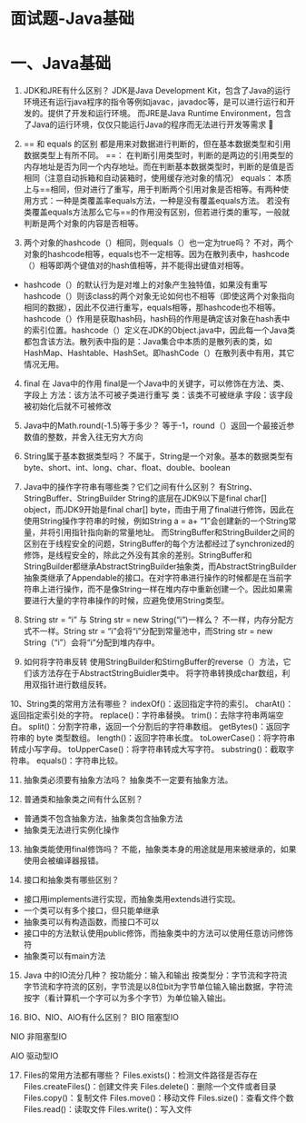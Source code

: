 # 面试题-Java基础


# 一、Java基础

1. JDK和JRE有什么区别？
   JDK是Java Development Kit，包含了Java的运行环境还有运行java程序的指令等例如javac，javadoc等，是可以进行运行和开发的。提供了开发和运行环境。
   而JRE是Java Runtime Environment，包含了Java的运行环境，仅仅只能运行Java的程序而无法进行开发等需求
   
2. == 和 equals 的区别
   都是用来对数据进行判断的，但在基本数据类型和引用数据类型上有所不同。
   ==：
   在判断引用类型时，判断的是两边的引用类型的内存地址是否为同一个内存地址。而在判断基本数据类型时，判断的是值是否相同（注意自动拆箱和自动装箱时，使用缓存池对象的情况）
   equals：
   本质上与==相同，但对进行了重写，用于判断两个引用对象是否相等。有两种使用方式：一种是类覆盖率equals方法，一种是没有覆盖equals方法。
   若没有类覆盖equals方法那么它与==的作用没有区别，但若进行类的重写，一般就判断是两个对象的内容是否相等。

3. 两个对象的hashcode（）相同，则equals（）也一定为true吗？
   不对，两个对象的hashcode相等，equals也不一定相等。因为在散列表中，hashcode（）相等即两个键值对的hash值相等，并不能得出键值对相等。

* hashcode（）的默认行为是对堆上的对象产生独特值，如果没有重写hashcode（）则该class的两个对象无论如何也不相等（即使这两个对象指向相同的数据），因此不仅进行重写，equals相等，那hashcode也不相等。
  hashcode（）作用是获取hash码，hash码的作用是确定该对象在hash表中的索引位置。hashcode（）定义在JDK的Object.java中，因此每一个Java类都包含该方法。散列表中指的是：Java集合中本质的是散列表的类，如HashMap、Hashtable、HashSet。即hashCode（）在散列表中有用，其它情况无用。

4. final 在 Java中的作用
   final是一个Java中的关键字，可以修饰在方法、类、字段上
   方法：该方法不可被子类进行重写
   类：该类不可被继承
   字段：该字段被初始化后就不可被修改

5. Java中的Math.round(-1.5)等于多少？
   等于-1，round（）返回一个最接近参数值的整数，并舍入往无穷大方向

6. String属于基本数据类型吗？
   不属于，String是一个对象。基本的数据类型有byte、short、int、long、char、float、double、boolean

7. Java中的操作字符串有哪些类？它们之间有什么区别？
   有String、StringBuffer、StringBuilder
   String的底层在JDK9以下是final char[] object，而JDK9开始是final char[] byte，而由于用了final进行修饰，因此在使用String操作字符串的时候，例如String a = a+ “1”会创建新的一个String常量，并将引用指针指向新的常量地址。
   而StringBuffer和StringBuilder之间的区别在于线程安全的问题，StringBuffer的每个方法都经过了synchronized的修饰，是线程安全的，除此之外没有其余的差别。StringBuffer和StringBuilder都继承AbstractStringBuilder抽象类，而AbstractStringBuilder抽象类继承了Appendable的接口。在对字符串进行操作的时候都是在当前字符串上进行操作，而不是像String一样在堆内存中重新创建一个。因此如果需要进行大量的字符串操作的时候，应避免使用String类型。

8. String str = “i” 与 String str = new String(“i”)一样么？
   不一样，内存分配方式不一样。String str = “i”会将“i”分配到常量池中，而String str = new String（“i”）会将“i”分配到堆内存中。

9. 如何将字符串反转
   使用StringBuilder和StirngBuffer的reverse（）方法，它们该方法存在于AbstractStringBuidler类中。
   将字符串转换成char数组，利用双指针进行数组反转。

10、String类的常用方法有哪些？
indexOf()：返回指定字符的索引。
charAt()：返回指定索引处的字符。
replace()：字符串替换。
trim()：去除字符串两端空白。
split()：分割字符串，返回一个分割后的字符串数组。
getBytes()：返回字符串的 byte 类型数组。
length()：返回字符串长度。
toLowerCase()：将字符串转成小写字母。
toUpperCase()：将字符串转成大写字符。
substring()：截取字符串。
equals()：字符串比较。

11. 抽象类必须要有抽象方法吗？
    抽象类不一定要有抽象方法。

12. 普通类和抽象类之间有什么区别？

* 普通类不包含抽象方法，抽象类包含抽象方法
* 抽象类无法进行实例化操作

13. 抽象类能使用final修饰吗？
    不能，抽象类本身的用途就是用来被继承的，如果使用会被编译器报错。

14. 接口和抽象类有哪些区别？

* 接口用implements进行实现，而抽象类用extends进行实现。
* 一个类可以有多个接口，但只能单继承
* 抽象类可以有构造函数，而接口不可以
* 接口中的方法默认使用public修饰，而抽象类中的方法可以使用任意访问修饰符
* 抽象类可以有main方法

15. Java 中的IO流分几种？
    按功能分：输入和输出
    按类型分：字节流和字符流
    字节流和字符流的区别，字节流是以8位bit为字节单位输入输出数据，字符流按字（看计算机一个字可以为多个字节）为单位输入输出。

16. BIO、NIO、AIO有什么区别？
    BIO
    阻塞型IO

NIO
非阻塞型IO

AIO
驱动型IO

17. Files的常用方法都有哪些？
    Files.exists()：检测文件路径是否存在
    Files.createFiles()：创建文件夹
    Files.delete()：删除一个文件或者目录
    Files.copy()：复制文件
    Files.move()：移动文件
    Files.size()：查看文件个数
    Files.read()：读取文件
    Files.write()：写入文件


